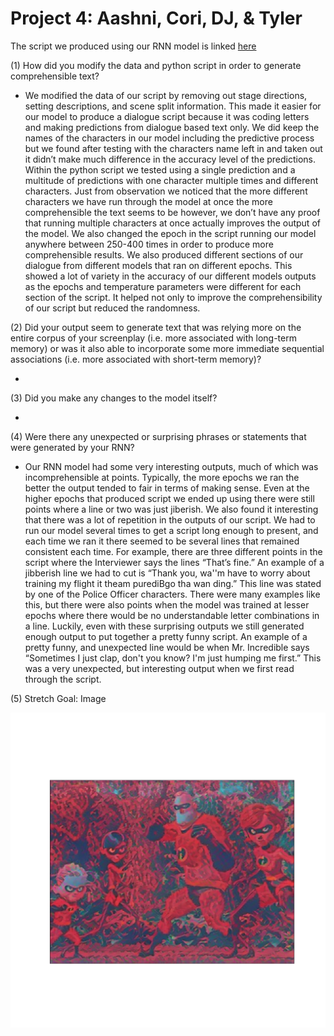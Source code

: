 # Project 4: Aashni, Cori, DJ, & Tyler

The script we produced using our RNN model is linked [here](script.md)

(1) How did you modify the data and python script in order to generate comprehensible text?

- We modified the data of our script by removing out stage directions, setting descriptions, and scene split information. This made it easier for our model to produce a dialogue script because it was coding letters and making predictions from dialogue based text only. We did keep the names of the characters in our model including the predictive process but we found after testing with the characters name left in and taken out it didn’t make much difference in the accuracy level of the predictions. Within the python script we tested using a single prediction and a multitude of predictions with one character multiple times and different characters. Just from observation we noticed that the more different characters we have run through the model at once the more comprehensible the text seems to be however, we don’t have any proof that running multiple characters at once actually improves the output of the model. We also changed the epoch in the script running our model anywhere between 250-400 times in order to produce more comprehensible results. We also produced different sections of our dialogue from different models that ran on different epochs. This showed a lot of variety in the accuracy of our different models outputs as the epochs and temperature parameters were different for each section of the script. It helped not only to improve the comprehensibility of our script but reduced the randomness.

(2) Did your output seem to generate text that was relying more on the entire corpus of your screenplay (i.e. more associated with long-term memory) or was it also able to incorporate some more immediate sequential associations (i.e. more associated with short-term memory)?

- 

(3) Did you make any changes to the model itself?

- 

(4) Were there any unexpected or surprising phrases or statements that were generated by your RNN?

- Our RNN model had some very interesting outputs, much of which was incomprehensible at points. Typically, the more epochs we ran the better the output tended to fair in terms of making sense. Even at the higher epochs that produced script we ended up using there were still points where a line or two was just jiberish. We also found it interesting that there was a lot of repetition in the outputs of our script. We had to run our model several times to get a script long enough to present, and each time we ran it there seemed to be several lines that remained consistent each time. For example, there are three different points in the script where the Interviewer says the lines “That’s fine.” An example of a jibberish line we had to cut is “Thank you, wa''m have to worry about training my flight it theam purediBgo tha wan ding.” This line was stated by one of the Police Officer characters. There were many examples like this, but there were also points when the model was trained at lesser epochs where there would be no understandable letter combinations in a line. Luckily, even with these surprising outputs we still generated enough output to put together a pretty funny script. An example of a pretty funny, and unexpected line would be when Mr. Incredible says “Sometimes I just clap, don't you know? I'm just humping me first.” This was a very unexpected, but interesting output when we first read through the script.


(5) Stretch Goal:  Image

![img_92.png](img_92.png)